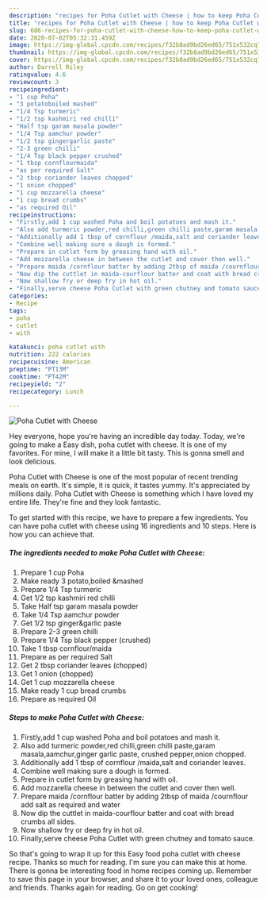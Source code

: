 ```yaml
---
description: "recipes for Poha Cutlet with Cheese | how to keep Poha Cutlet with Cheese"
title: "recipes for Poha Cutlet with Cheese | how to keep Poha Cutlet with Cheese"
slug: 686-recipes-for-poha-cutlet-with-cheese-how-to-keep-poha-cutlet-with-cheese
date: 2020-07-02T05:32:31.459Z
image: https://img-global.cpcdn.com/recipes/f32b8ad9bd26ed65/751x532cq70/poha-cutlet-with-cheese-recipe-main-photo.jpg
thumbnail: https://img-global.cpcdn.com/recipes/f32b8ad9bd26ed65/751x532cq70/poha-cutlet-with-cheese-recipe-main-photo.jpg
cover: https://img-global.cpcdn.com/recipes/f32b8ad9bd26ed65/751x532cq70/poha-cutlet-with-cheese-recipe-main-photo.jpg
author: Darrell Riley
ratingvalue: 4.6
reviewcount: 3
recipeingredient:
- "1 cup Poha"
- "3 potatoboiled mashed"
- "1/4 Tsp turmeric"
- "1/2 tsp kashmiri red chilli"
- "Half tsp garam masala powder"
- "1/4 Tsp aamchur powder"
- "1/2 tsp gingergarlic paste"
- "2-3 green chilli"
- "1/4 Tsp black pepper crushed"
- "1 tbsp cornflourmaida"
- "as per required Salt"
- "2 tbsp coriander leaves chopped"
- "1 onion chopped"
- "1 cup mozzarella cheese"
- "1 cup bread crumbs"
- "as required Oil"
recipeinstructions:
- "Firstly,add 1 cup washed Poha and boil potatoes and mash it."
- "Also add turmeric powder,red chilli,green chilli paste,garam masala,aamchur,ginger garlic paste, crushed pepper,onion chopped."
- "Additionally add 1 tbsp of cornflour /maida,salt and coriander leaves."
- "Combine well making sure a dough is formed."
- "Prepare in cutlet form by greasing hand with oil."
- "Add mozzarella cheese in between the cutlet and cover then well."
- "Prepare maida /cornflour batter by adding 2tbsp of maida /cournflour add salt as required and water"
- "Now dip the cuttlet in maida-courflour batter and coat with bread crumbs all sides."
- "Now shallow fry or deep fry in hot oil."
- "Finally,serve cheese Poha Cutlet with green chutney and tomato sauce."
categories:
- Recipe
tags:
- poha
- cutlet
- with

katakunci: poha cutlet with 
nutrition: 222 calories
recipecuisine: American
preptime: "PT13M"
cooktime: "PT42M"
recipeyield: "2"
recipecategory: Lunch

---
```



![Poha Cutlet with Cheese](https://img-global.cpcdn.com/recipes/f32b8ad9bd26ed65/751x532cq70/poha-cutlet-with-cheese-recipe-main-photo.jpg)

Hey everyone, hope you're having an incredible day today. Today, we're going to make a Easy dish, poha cutlet with cheese. It is one of my favorites. For mine, I will make it a little bit tasty. This is gonna smell and look delicious.



Poha Cutlet with Cheese is one of the most popular of recent trending meals on earth. It's simple, it is quick, it tastes yummy. It's appreciated by millions daily. Poha Cutlet with Cheese is something which I have loved my entire life. They're fine and they look fantastic.


To get started with this recipe, we have to prepare a few ingredients. You can have poha cutlet with cheese using 16 ingredients and 10 steps. Here is how you can achieve that.

<!--inarticleads1-->

##### The ingredients needed to make Poha Cutlet with Cheese:

1. Prepare 1 cup Poha
1. Make ready 3 potato,boiled &amp;mashed
1. Prepare 1/4 Tsp turmeric
1. Get 1/2 tsp kashmiri red chilli
1. Take Half tsp garam masala powder
1. Take 1/4 Tsp aamchur powder
1. Get 1/2 tsp ginger&amp;garlic paste
1. Prepare 2-3 green chilli
1. Prepare 1/4 Tsp black pepper (crushed)
1. Take 1 tbsp cornflour/maida
1. Prepare as per required Salt
1. Get 2 tbsp coriander leaves (chopped)
1. Get 1 onion (chopped)
1. Get 1 cup mozzarella cheese
1. Make ready 1 cup bread crumbs
1. Prepare as required Oil




<!--inarticleads2-->

##### Steps to make Poha Cutlet with Cheese:

1. Firstly,add 1 cup washed Poha and boil potatoes and mash it.
1. Also add turmeric powder,red chilli,green chilli paste,garam masala,aamchur,ginger garlic paste, crushed pepper,onion chopped.
1. Additionally add 1 tbsp of cornflour /maida,salt and coriander leaves.
1. Combine well making sure a dough is formed.
1. Prepare in cutlet form by greasing hand with oil.
1. Add mozzarella cheese in between the cutlet and cover then well.
1. Prepare maida /cornflour batter by adding 2tbsp of maida /cournflour add salt as required and water
1. Now dip the cuttlet in maida-courflour batter and coat with bread crumbs all sides.
1. Now shallow fry or deep fry in hot oil.
1. Finally,serve cheese Poha Cutlet with green chutney and tomato sauce.




So that's going to wrap it up for this Easy food poha cutlet with cheese recipe. Thanks so much for reading. I'm sure you can make this at home. There is gonna be interesting food in home recipes coming up. Remember to save this page in your browser, and share it to your loved ones, colleague and friends. Thanks again for reading. Go on get cooking!
